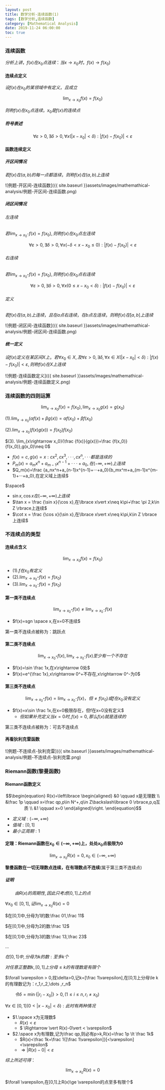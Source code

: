 ```yaml
---
layout: post
title: 数学分析-连续函数(1)
tags: [数学分析,连续函数]
category: [Mathematical Analysis]
date: 2019-11-24 06:00:00
toc: true
---
```


### 连续函数

$分析上讲，f(x)在x_0点连续：当x\rightarrow x_0时，f(x)\rightarrow f(x_0)$

#### 连续点定义

$设f(x)在x_0的某领域中有定义，且成立$

$$\lim_{x\rightarrow x_0}f(x)=f(x_0)$$

$则称f(x)在x_0点连续，x_0是f(x)的连续点$

##### 符号表述

$$\forall \varepsilon>0,\exists \delta >0,\forall x(\vert x-x_0 \vert <\delta):\vert f(x)-f(x_0) \vert < \varepsilon$$

#### 函数连续定义

##### 开区间情况

$若f(x)在(a,b)的每一点都连续，则称f(x)在(a,b)上连续$

![例题-开区间-连续函数]({{ site.baseurl }}assets/images/mathemathical-analysis/例题-开区间-连续函数.png)

##### 闭区间情况

###### 左连续

$若\lim_{x\rightarrow x_0^-}f(x)=f(x_0),则称f(x)在x_0点左连续$

$$\forall \varepsilon >0, \exists \delta >0,\forall x(-\delta<x-x_0\le 0):\vert f(x) - f(x_0)\vert < \varepsilon$$

###### 右连续

$若\lim_{x\rightarrow x_0^+}f(x)=f(x_0),则称f(x)在x_0点右连续$

$$\forall \varepsilon >0, \exists \delta >0,\forall x(0\le x-x_0<\delta):\vert f(x) - f(x_0)\vert < \varepsilon$$

###### 定义

$若f(x)在(a,b)上连续，且在a点右连续，在b点左连续，则称f(x)在[a,b]上连续$

![例题-闭区间-连续函数]({{ site.baseurl }}assets/images/mathemathical-analysis/例题-闭区间-连续函数.png)

##### 统一定义

$设f(x)定义在某区间X上，若\forall x_0 \in X,及\forall \varepsilon >0, \exists \delta,\forall x\in X(\vert x-x_0 \vert < \delta): \vert f(x)-f(x_0) \vert < \varepsilon,则称f(x)在X上连续$

![例题-连续函数定义]({{ site.baseurl }}assets/images/mathemathical-analysis/例题-连续函数定义.png)

### 连续函数的四则运算

$$\lim_{x\rightarrow x_0}f(x)=f(x_0),\lim_{x\rightarrow x_0}g(x)=g(x_0)$$

$(1). \lim_{x\rightarrow x_0}(\alpha f(x)+\beta g(x))=\alpha f(x_0)+\beta f(x_0)$

$(2). \lim_{x\rightarrow x_0}(f(x)g(x))=f(x_0)f(x_0)$

$(3). \lim_{x\rightarrow x_0}(\frac {f(x)}{g(x)})=\frac {f(x_0)}{f(x_0)},g(x_0)\neq 0$



- $f(x)=c,g(x)=x:cx^2,cx^3,···,cx^n,···都是连续的$
- $P_m(x)=a_mx^n+a_{m-1}x^{n-1}+···+a_0,在(-\infty,+\infty)上连续$
- $Q_m(x)=\frac {a_nx^n+a_{n-1}x^{n-1}+···+a_0}{b_mx^m+a_{m-1}x^{m-1}+···+a_0},在定义域上连续$

$\space$

- $\sin x,\cos x 在(-\infty,+\infty)上连续$
- $\tan x = \frac {\sin x}{\cos x},在\lbrace x\vert x\neq k\pi+\frac \pi 2,k\in Z \rbrace上连续$
- $\cot x = \frac {\cos x}{\sin x},在\lbrace x\vert x\neq k\pi,k\in Z \rbrace上连续$

### 不连续点的类型

#### 连续点含义

$$\lim_{x\rightarrow x_0}f(x)=f(x_0)$$

- $(1). f在x_0有定义$
- $(2). \lim_{x\rightarrow x_0^+}f(x)=f(x_0)$
- $(3). \lim_{x\rightarrow x_0^-}f(x)=f(x_0)$

#### 第一类不连续点

$$\lim_{x\rightarrow x_0^+}f(x) \neq \lim_{x\rightarrow x_0^-}f(x)$$

- $f(x)=sgn \space x,在x=0不连续$

第一类不连续点被称为：跳跃点

#### 第二类不连续点

$$\lim_{x\rightarrow x_0^+}f(x) , \lim_{x\rightarrow x_0^-}f(x)至少有一个不存在$$

- $f(x)=\sin \frac 1x,在x\rightarrow 0处$
- $f(x)=e^{\frac 1x},x\rightarrow 0^+不存在,x\rightarrow 0^-为0$

#### 第三类不连续点

$$\lim_{x\rightarrow x_0^+}f(x)= \lim_{x\rightarrow x_0^-}f(x)，但\neq f(x_0)或f在x_0没有定义$$

- $f(x)=x\sin \frac 1x,在x=0极限存在，但f在x=0没有定义$
  - $但如果补充定义当x=0时,f(x)=0,那么f(x)就是连续的$

第三类不连续点被称为：可去不连续点

#### 再看狄利克雷函数

![例题-不连续点-狄利克雷]({{ site.baseurl }}assets/images/mathemathical-analysis/例题-不连续点-狄利克雷.png)

### Riemann函数(黎曼函数)

#### Riemann函数定义

$$\begin{equation} R(x)=\left\lbrace \begin{aligned} &0 \qquad x是无理数 \\ &\frac 1p \qquad x=\frac qp,p\in N^+,q\in Z\backslash\lbrace 0 \rbrace,p,q互质 \\ &1 \qquad x=0 \end{aligned}\right. \end{equation}$$

- $定义域:(-\infty,+\infty)$
- $值域:[0,1]$
- $最小正周期:1$

#### 定理：Riemann函数在$x_0\in(-\infty,+\infty)$上，处处$x_0$点极限为0

$$\lim_{x\rightarrow x_0}R(x)=0,x_0 \in (-\infty,+\infty)$$

**黎曼函数在一切无理数点连续，在有理数点不连续**(属于第三类不连续点)

##### 证明

$\qquad 由R(x)的周期性,因此只考虑[0,1]上的点$

$\forall x_0 \in [0,1],证\lim_{x\rightarrow x_0}R(x)=0$

$在[0,1]中,分母为1的数:\frac 01,\frac 11$

$在[0,1]中,分母为2的数:\frac 12$

$在[0,1]中,分母为3的数:\frac 13,\frac 23$

$\dots$

$在[0,1]中,分母为k的数:至多k个$

$对任意正整数k,[0,1]上分母\le k 的有理数是有限个$

$\forall \varepsilon > 0,找\delta>0,记k=[\frac 1\varepsilon],在[0,1]上分母\le k的有理数记为：r_1,r_2,\dots ,r_n$

$\qquad 令\delta = \min \lbrace \vert r_i-x_0 \vert \rbrace>0,(1\le i \le n,r_i\neq x_0)$ 

$\forall x\in [0,1] (0<\vert x - x_0 \vert < \delta):此时有两种情况$

- $1.\space x为无理数$
  - $R(x)<\varepsilon$
  - $ \Rightarrow \vert R(x)-0\vert < \varepsilon$
- $2.\space x为有理数,记为\frac qp,则必有p>k,R(x)=\frac 1p \lt \frac 1k$
  - $R(x)<\frac 1k=\frac 1{[\frac 1\varepsilon]}[<\varepsilon]<\varepsilon$
  - $\Rightarrow \vert R(x)-0\vert < \varepsilon$

$综上所述可得：$

$$\lim_{x\rightarrow x_0}R(x) = 0$$

$\forall \varepsilon,在[0,1]上R(x)\ge \varepsilon的点至多有限个$


